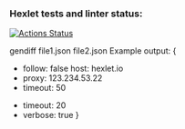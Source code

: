 ### Hexlet tests and linter status:
[![Actions Status](https://github.com/ElenaKazakova124/qa-auto-engineer-javascript-project-87/actions/workflows/hexlet-check.yml/badge.svg)](https://github.com/ElenaKazakova124/qa-auto-engineer-javascript-project-87/actions)

gendiff file1.json file2.json
Example output:
{
  - follow: false
    host: hexlet.io
  - proxy: 123.234.53.22
  - timeout: 50
  + timeout: 20
  + verbose: true
}
